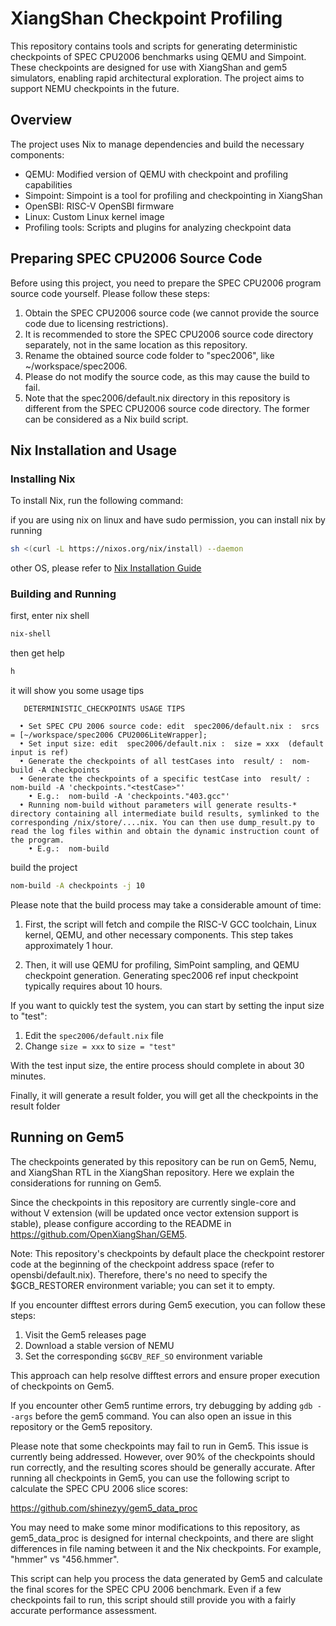 
# XiangShan Checkpoint Profiling

This repository contains tools and scripts for generating deterministic checkpoints of SPEC CPU2006 benchmarks using QEMU and Simpoint. These checkpoints are designed for use with XiangShan and gem5 simulators, enabling rapid architectural exploration. The project aims to support NEMU checkpoints in the future.

## Overview

The project uses Nix to manage dependencies and build the necessary components:

- QEMU: Modified version of QEMU with checkpoint and profiling capabilities
- Simpoint: Simpoint is a tool for profiling and checkpointing in XiangShan
- OpenSBI: RISC-V OpenSBI firmware
- Linux: Custom Linux kernel image
- Profiling tools: Scripts and plugins for analyzing checkpoint data

## Preparing SPEC CPU2006 Source Code

Before using this project, you need to prepare the SPEC CPU2006 program source code yourself. Please follow these steps:

1. Obtain the SPEC CPU2006 source code (we cannot provide the source code due to licensing restrictions).
2. It is recommended to store the SPEC CPU2006 source code directory separately, not in the same location as this repository.
3. Rename the obtained source code folder to "spec2006", like ~/workspace/spec2006.
4. Please do not modify the source code, as this may cause the build to fail.
5. Note that the spec2006/default.nix directory in this repository is different from the SPEC CPU2006 source code directory. The former can be considered as a Nix build script.

## Nix Installation and Usage

### Installing Nix

To install Nix, run the following command:

if you are using nix on linux and have sudo permission, you can install nix by running
```bash
sh <(curl -L https://nixos.org/nix/install) --daemon
```
other OS, please refer to [Nix Installation Guide](https://nixos.org/download/)

### Building and Running

first, enter nix shell
```bash
nix-shell
```

then get help
```bash
h
```

it will show you some usage tips
```
   DETERMINISTIC_CHECKPOINTS USAGE TIPS                                                                               
                                                                                                                      
  • Set SPEC CPU 2006 source code: edit  spec2006/default.nix :  srcs = [~/workspace/spec2006 CPU2006LiteWrapper];                                         
  • Set input size: edit  spec2006/default.nix :  size = xxx  (default input is ref)                                  
  • Generate the checkpoints of all testCases into  result/ :  nom-build -A checkpoints                               
  • Generate the checkpoints of a specific testCase into  result/ :  nom-build -A 'checkpoints."<testCase>"'                  
    • E.g.:  nom-build -A 'checkpoints."403.gcc"' 
  • Running nom-build without parameters will generate results-* directory containing all intermediate build results, symlinked to the corresponding /nix/store/....nix. You can then use dump_result.py to read the log files within and obtain the dynamic instruction count of the program.
    • E.g.:  nom-build
```


build the project
```bash
nom-build -A checkpoints -j 10
```


Please note that the build process may take a considerable amount of time:

1. First, the script will fetch and compile the RISC-V GCC toolchain, Linux kernel, QEMU, and other necessary components. This step takes approximately 1 hour.

2. Then, it will use QEMU for profiling, SimPoint sampling, and QEMU checkpoint generation. Generating spec2006 ref input checkpoint typically requires about 10 hours.

If you want to quickly test the system, you can start by setting the input size to "test":

1. Edit the `spec2006/default.nix` file
2. Change `size = xxx` to `size = "test"`

With the test input size, the entire process should complete in about 30 minutes.

Finally, it will generate a result folder, you will get all the checkpoints in the result folder


## Running on Gem5

The checkpoints generated by this repository can be run on Gem5, Nemu, and XiangShan RTL in the XiangShan repository. Here we explain the considerations for running on Gem5.

Since the checkpoints in this repository are currently single-core and without V extension (will be updated once vector extension support is stable), please configure according to the README in https://github.com/OpenXiangShan/GEM5.

Note: This repository's checkpoints by default place the checkpoint restorer code at the beginning of the checkpoint address space (refer to opensbi/default.nix). Therefore, there's no need to specify the $GCB_RESTORER environment variable; you can set it to empty.


If you encounter difftest errors during Gem5 execution, you can follow these steps:

1. Visit the Gem5 releases page
2. Download a stable version of NEMU
3. Set the corresponding `$GCBV_REF_SO` environment variable

This approach can help resolve difftest errors and ensure proper execution of checkpoints on Gem5.

If you encounter other Gem5 runtime errors, try debugging by adding `gdb --args` before the gem5 command. You can also open an issue in this repository or the Gem5 repository.

Please note that some checkpoints may fail to run in Gem5. This issue is currently being addressed. However, over 90% of the checkpoints should run correctly, and the resulting scores should be generally accurate. After running all checkpoints in Gem5, you can use the following script to calculate the SPEC CPU 2006 slice scores:

https://github.com/shinezyy/gem5_data_proc

You may need to make some minor modifications to this repository, as gem5_data_proc is designed for internal checkpoints, and there are slight differences in file naming between it and the Nix checkpoints. For example, "hmmer" vs "456.hmmer".

This script can help you process the data generated by Gem5 and calculate the final scores for the SPEC CPU 2006 benchmark. Even if a few checkpoints fail to run, this script should still provide you with a fairly accurate performance assessment.






